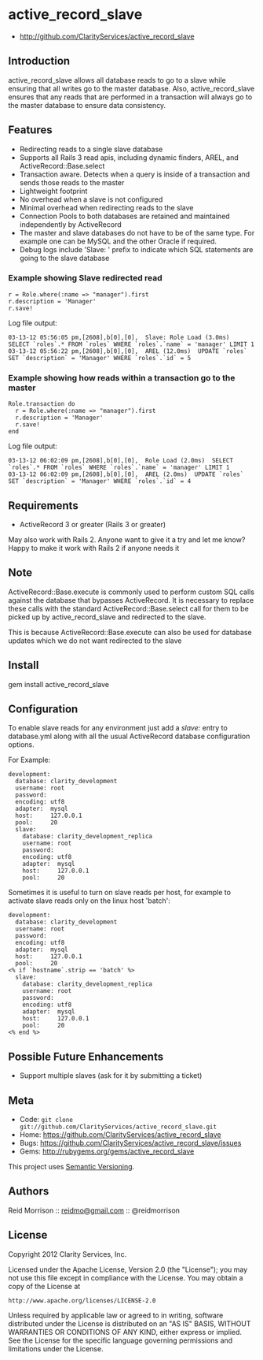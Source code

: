 active_record_slave
===================

* http://github.com/ClarityServices/active_record_slave

## Introduction

active_record_slave allows all database reads to go to a slave while ensuring
that all writes go to the master database. Also, active_record_slave ensures that
any reads that are performed in a transaction will always go to the master
database to ensure data consistency.

## Features

* Redirecting reads to a single slave database
* Supports all Rails 3 read apis, including dynamic finders, AREL, and ActiveRecord::Base.select
* Transaction aware. Detects when a query is inside of a transaction and sends
  those reads to the master
* Lightweight footprint
* No overhead when a slave is not configured
* Minimal overhead when redirecting reads to the slave
* Connection Pools to both databases are retained and maintained independently by ActiveRecord
* The master and slave databases do not have to be of the same type.
  For example one can be MySQL and the other Oracle if required.
* Debug logs include 'Slave: ' prefix to indicate which SQL statements are going
  to the slave database

### Example showing Slave redirected read
    r = Role.where(:name => "manager").first
    r.description = 'Manager'
    r.save!

Log file output:

    03-13-12 05:56:05 pm,[2608],b[0],[0],  Slave: Role Load (3.0ms)  SELECT `roles`.* FROM `roles` WHERE `roles`.`name` = 'manager' LIMIT 1
    03-13-12 05:56:22 pm,[2608],b[0],[0],  AREL (12.0ms)  UPDATE `roles` SET `description` = 'Manager' WHERE `roles`.`id` = 5

### Example showing how reads within a transaction go to the master
    Role.transaction do
      r = Role.where(:name => "manager").first
      r.description = 'Manager'
      r.save!
    end

Log file output:

    03-13-12 06:02:09 pm,[2608],b[0],[0],  Role Load (2.0ms)  SELECT `roles`.* FROM `roles` WHERE `roles`.`name` = 'manager' LIMIT 1
    03-13-12 06:02:09 pm,[2608],b[0],[0],  AREL (2.0ms)  UPDATE `roles` SET `description` = 'Manager' WHERE `roles`.`id` = 4

## Requirements

* ActiveRecord 3 or greater (Rails 3 or greater)

May also work with Rails 2. Anyone want to give it a try and let me know?
Happy to make it work with Rails 2 if anyone needs it

## Note

ActiveRecord::Base.execute is commonly used to perform custom SQL calls against
the database that bypasses ActiveRecord. It is necessary to replace these calls
with the standard ActiveRecord::Base.select call for them to be picked up by
active_record_slave and redirected to the slave.

This is because ActiveRecord::Base.execute can also be used for database updates
which we do not want redirected to the slave

## Install

  gem install active_record_slave

## Configuration

To enable slave reads for any environment just add a _slave:_ entry to database.yml
along with all the usual ActiveRecord database configuration options.

For Example:

    development:
      database: clarity_development
      username: root
      password:
      encoding: utf8
      adapter:  mysql
      host:     127.0.0.1
      pool:     20
      slave:
        database: clarity_development_replica
        username: root
        password:
        encoding: utf8
        adapter:  mysql
        host:     127.0.0.1
        pool:     20

Sometimes it is useful to turn on slave reads per host, for example to activate
slave reads only on the linux host 'batch':

    development:
      database: clarity_development
      username: root
      password:
      encoding: utf8
      adapter:  mysql
      host:     127.0.0.1
      pool:     20
    <% if `hostname`.strip == 'batch' %>
      slave:
        database: clarity_development_replica
        username: root
        password:
        encoding: utf8
        adapter:  mysql
        host:     127.0.0.1
        pool:     20
    <% end %>

## Possible Future Enhancements

* Support multiple slaves (ask for it by submitting a ticket)

Meta
----

* Code: `git clone git://github.com/ClarityServices/active_record_slave.git`
* Home: <https://github.com/ClarityServices/active_record_slave>
* Bugs: <https://github.com/ClarityServices/active_record_slave/issues>
* Gems: <http://rubygems.org/gems/active_record_slave>

This project uses [Semantic Versioning](http://semver.org/).

Authors
-------

Reid Morrison :: reidmo@gmail.com :: @reidmorrison

License
-------

Copyright 2012 Clarity Services, Inc.

Licensed under the Apache License, Version 2.0 (the "License");
you may not use this file except in compliance with the License.
You may obtain a copy of the License at

    http://www.apache.org/licenses/LICENSE-2.0

Unless required by applicable law or agreed to in writing, software
distributed under the License is distributed on an "AS IS" BASIS,
WITHOUT WARRANTIES OR CONDITIONS OF ANY KIND, either express or implied.
See the License for the specific language governing permissions and
limitations under the License.
